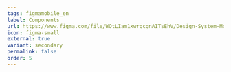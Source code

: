 ```yaml
---
tags: figmamobile_en
label: Components
url: https://www.figma.com/file/WOtLIam1xwrqcgnAITsEhV/Design-System-Mobile?node-id=1%3A2
icon: figma-small
external: true
variant: secondary
permalink: false
order: 5
---
```




